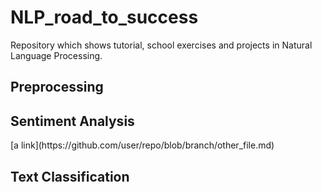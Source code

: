 # NLP_road_to_success
 Repository which shows tutorial, school exercises and projects in Natural Language Processing.
 
<h2>Preprocessing</h2>

<h2>Sentiment Analysis</h2>
[a link](https://github.com/user/repo/blob/branch/other_file.md)

<h2>Text Classification
